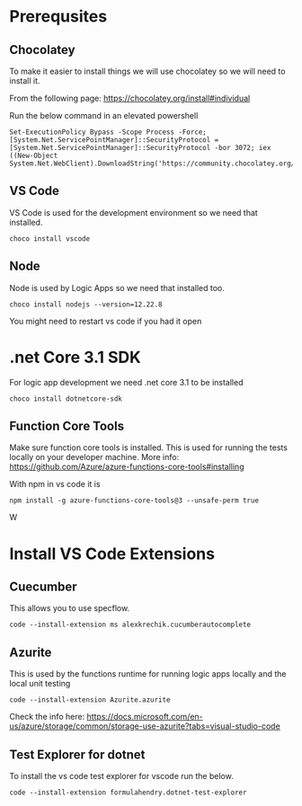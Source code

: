 # Prerequsites

## Chocolatey
To make it easier to install things we will use chocolatey so we will need to install it.

From the following page: https://chocolatey.org/install#individual

Run the below command in an elevated powershell

```
Set-ExecutionPolicy Bypass -Scope Process -Force; [System.Net.ServicePointManager]::SecurityProtocol = [System.Net.ServicePointManager]::SecurityProtocol -bor 3072; iex ((New-Object System.Net.WebClient).DownloadString('https://community.chocolatey.org/install.ps1'))
```

## VS Code
VS Code is used for the development environment so we need that installed.

```
choco install vscode

```

## Node 
Node is used by Logic Apps so we need that installed too.

```
choco install nodejs --version=12.22.8
```

You might need to restart vs code if you had it open

# .net Core 3.1 SDK

For logic app development we need .net core 3.1 to be installed

```
choco install dotnetcore-sdk
```


## Function Core Tools
Make sure function core tools is installed.  This is used for running the tests locally on your developer machine.
More info:
https://github.com/Azure/azure-functions-core-tools#installing

With npm in vs code it is

```
npm install -g azure-functions-core-tools@3 --unsafe-perm true
```

W





# Install VS Code Extensions

## Cuecumber
This allows you to use specflow.

```
code --install-extension ms alexkrechik.cucumberautocomplete
```

## Azurite
This is used by the functions runtime for running logic apps locally and the local unit testing

```
code --install-extension Azurite.azurite
```

Check the info here:
https://docs.microsoft.com/en-us/azure/storage/common/storage-use-azurite?tabs=visual-studio-code


## Test Explorer for dotnet

To install the vs code test explorer for vscode run the below.

```
code --install-extension formulahendry.dotnet-test-explorer
```



